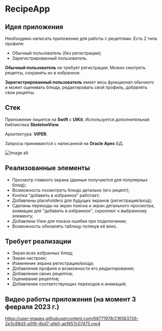 
# RecipeApp

## Идея приложения

Необходимо написать приложение для работы с рецептами.
Есть 2 типа профиля:

- Обычный пользователь (без регистрации);
- Зарегистрированный пользователь.

**Обычный пользователь** не требует регистрации. Можно смотреть рецепты, сохранять их в избранное.

**Зарегистрированный пользователь** имеет весь функционал обычного и может оценивать блюда, редактировать свой профиль, добавлять свои рецепты.

## Стек

Приложение пишется на **Swift** с **UIKit**. Используется дополнительная библиотека **SkeletonView**. 

Архитектура: **VIPER**.

Запросы принимаются с написанной на **Oracle Apex** БД. 

![Image alt](https://i.postimg.cc/yYjDJ3Rm/image.png)

## Реализованные элементы

- Просмотр главного экрана (данные получаются для популярных блюд);
- Возможность посмотреть блюдо детально (его рецепт);
- Кнопка "добавить в избранное" работает;
- Добавлены placeholders для будущих экранов (регистрация/вход);
- Сделаны переходы на экран поиска и экран детального просмотра, анимации для "добавить в избранное", скроллинг к выбранному элементу;
- Добавлена View для показа ошибки при подключении;
- Возможность обновлять таблицу потянув её вниз.

## Требует реализации

- Экран всех избранных блюд;
- Экран настроек;
- Изменение экрана регистрации/входа;
- Добавление профиля и возможности его редактирования;
- Добавление своих рецептов;
- Оценивание рецептов;
- Добавление соответствующих переходов и анимаций;

## Видео работы приложения (на момент 3 февраля 2023 г.)


https://user-images.githubusercontent.com/68771978/216563726-2e3c88d3-a5f8-4bd7-afe0-ae1657c07475.mp4
